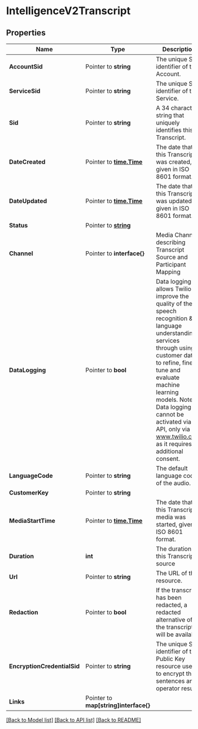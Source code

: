 # IntelligenceV2Transcript

## Properties

Name | Type | Description | Notes
------------ | ------------- | ------------- | -------------
**AccountSid** | Pointer to **string** | The unique SID identifier of the Account. |
**ServiceSid** | Pointer to **string** | The unique SID identifier of the Service. |
**Sid** | Pointer to **string** | A 34 character string that uniquely identifies this Transcript. |
**DateCreated** | Pointer to [**time.Time**](time.Time.md) | The date that this Transcript was created, given in ISO 8601 format. |
**DateUpdated** | Pointer to [**time.Time**](time.Time.md) | The date that this Transcript was updated, given in ISO 8601 format. |
**Status** | Pointer to [**string**](TranscriptEnumStatus.md) |  |
**Channel** | Pointer to **interface{}** | Media Channel describing Transcript Source and Participant Mapping |
**DataLogging** | Pointer to **bool** | Data logging allows Twilio to improve the quality of the speech recognition & language understanding services through using customer data to refine, fine tune and evaluate machine learning models. Note: Data logging cannot be activated via API, only via www.twilio.com, as it requires additional consent. |
**LanguageCode** | Pointer to **string** | The default language code of the audio. |
**CustomerKey** | Pointer to **string** |  |
**MediaStartTime** | Pointer to [**time.Time**](time.Time.md) | The date that this Transcript's media was started, given in ISO 8601 format. |
**Duration** | **int** | The duration of this Transcript's source |[optional] [default to 0]
**Url** | Pointer to **string** | The URL of this resource. |
**Redaction** | Pointer to **bool** | If the transcript has been redacted, a redacted alternative of the transcript will be available. |
**EncryptionCredentialSid** | Pointer to **string** | The unique SID identifier of the Public Key resource used to encrypt the sentences and operator results. |
**Links** | Pointer to **map[string]interface{}** |  |

[[Back to Model list]](../README.md#documentation-for-models) [[Back to API list]](../README.md#documentation-for-api-endpoints) [[Back to README]](../README.md)


